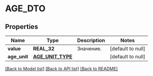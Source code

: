 # AGE_DTO

## Properties
Name | Type | Description | Notes
------------ | ------------- | ------------- | -------------
**value** | **REAL_32** | Значение.  | [default to null]
**age_unit** | [**AGE_UNIT_TYPE**](AgeUnitType.md) |  | [default to null]

[[Back to Model list]](../README.md#documentation-for-models) [[Back to API list]](../README.md#documentation-for-api-endpoints) [[Back to README]](../README.md)


